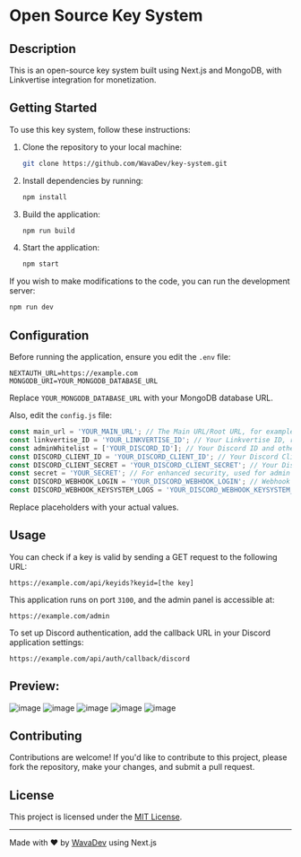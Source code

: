 # Open Source Key System

## Description

This is an open-source key system built using Next.js and MongoDB, with Linkvertise integration for monetization.

## Getting Started

To use this key system, follow these instructions:

1. Clone the repository to your local machine:
    ```bash
    git clone https://github.com/WavaDev/key-system.git
    ```

2. Install dependencies by running:
    ```bash
    npm install
    ```

3. Build the application:
    ```bash
    npm run build
    ```

4. Start the application:
    ```bash
    npm start
    ```

If you wish to make modifications to the code, you can run the development server:

```bash
npm run dev
```

## Configuration

Before running the application, ensure you edit the `.env` file:

```plaintext
NEXTAUTH_URL=https://example.com
MONGODB_URI=YOUR_MONGODB_DATABASE_URL
```

Replace `YOUR_MONGODB_DATABASE_URL` with your MongoDB database URL.

Also, edit the `config.js` file:

```javascript
const main_url = 'YOUR_MAIN_URL'; // The Main URL/Root URL, for example: https://example.com
const linkvertise_ID = 'YOUR_LINKVERTISE_ID'; // Your Linkvertise ID, required for monetization.
const adminWhitelist = ['YOUR_DISCORD_ID']; // Your Discord ID and other admins who have permissions to access the Admin Panel.
const DISCORD_CLIENT_ID = 'YOUR_DISCORD_CLIENT_ID'; // Your Discord Client ID for Discord Admin Login.
const DISCORD_CLIENT_SECRET = 'YOUR_DISCORD_CLIENT_SECRET'; // Your Discord Client Secret for Discord Admin Login.
const secret = 'YOUR_SECRET'; // For enhanced security, used for admin login with Discord.
const DISCORD_WEBHOOK_LOGIN = 'YOUR_DISCORD_WEBHOOK_LOGIN'; // Webhook URL for admin login logs.
const DISCORD_WEBHOOK_KEYSYSTEM_LOGS = 'YOUR_DISCORD_WEBHOOK_KEYSYSTEM_LOGS'; // Webhook URL for key system logs.
```

Replace placeholders with your actual values.

## Usage

You can check if a key is valid by sending a GET request to the following URL:

```
https://example.com/api/keyids?keyid=[the key]
```

This application runs on port `3100`, and the admin panel is accessible at:

```
https://example.com/admin
```

To set up Discord authentication, add the callback URL in your Discord application settings:

```
https://example.com/api/auth/callback/discord
```

## Preview:
![image](https://github.com/WavaDev/key-system/assets/127393002/5eaf8325-33e0-43eb-a96d-551cdc768dce)
![image](https://github.com/WavaDev/key-system/assets/127393002/767c5c22-4080-4d3b-93ec-89318e1f539f)
![image](https://github.com/WavaDev/key-system/assets/127393002/2082747d-9f70-4d64-ac03-194f7f79d9a6)
![image](https://github.com/WavaDev/key-system/assets/127393002/e0885a42-b876-4652-89be-d4895c66cbae)
![image](https://github.com/WavaDev/key-system/assets/127393002/dc77888b-5bb2-4baf-aa02-92d864b6f9fa)

## Contributing

Contributions are welcome! If you'd like to contribute to this project, please fork the repository, make your changes, and submit a pull request.

## License

This project is licensed under the [MIT License](LICENSE).

---

Made with ❤️ by [WavaDev](https://github.com/WavaDev) using Next.js
